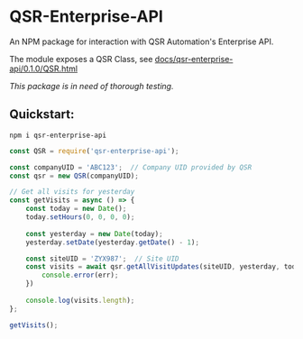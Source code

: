 # QSR-Enterprise-API
An NPM package for interaction with QSR Automation's Enterprise API.

The module exposes a QSR Class, see [docs/qsr-enterprise-api/0.1.0/QSR.html](/docs/qsr-enterprise-api/0.1.0/QSR.html)

*This package is in need of thorough testing.*

## Quickstart:
```
npm i qsr-enterprise-api
```
```javascript
const QSR = require('qsr-enterprise-api');

const companyUID = 'ABC123';  // Company UID provided by QSR
const qsr = new QSR(companyUID);

// Get all visits for yesterday
const getVisits = async () => {
    const today = new Date();
    today.setHours(0, 0, 0, 0);
    
    const yesterday = new Date(today);
    yesterday.setDate(yesterday.getDate() - 1);

    const siteUID = 'ZYX987';  // Site UID 
    const visits = await qsr.getAllVisitUpdates(siteUID, yesterday, today).catch(err => {
        console.error(err);
    })
    
    console.log(visits.length);
};

getVisits();
```


